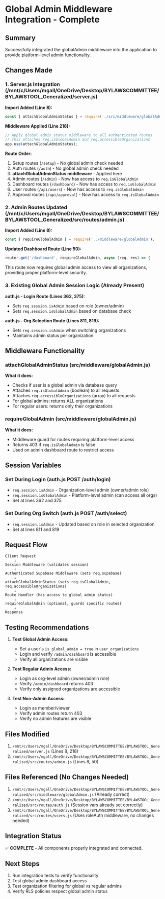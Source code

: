# Global Admin Middleware Integration - Complete

## Summary
Successfully integrated the globalAdmin middleware into the application to provide platform-level admin functionality.

## Changes Made

### 1. Server.js Integration (/mnt/c/Users/mgall/OneDrive/Desktop/BYLAWSCOMMITTEE/BYLAWSTOOL_Generalized/server.js)

**Import Added (Line 8):**
```javascript
const { attachGlobalAdminStatus } = require('./src/middleware/globalAdmin');
```

**Middleware Applied (Line 218):**
```javascript
// Apply global admin status middleware to all authenticated routes
// This attaches req.isGlobalAdmin and req.accessibleOrganizations
app.use(attachGlobalAdminStatus);
```

**Route Order:**
1. Setup routes (`/setup`) - No global admin check needed
2. Auth routes (`/auth`) - No global admin check needed
3. **attachGlobalAdminStatus middleware** - Applied here
4. Admin routes (`/admin`) - Now has access to `req.isGlobalAdmin`
5. Dashboard routes (`/dashboard`) - Now has access to `req.isGlobalAdmin`
6. User routes (`/api/users`) - Now has access to `req.isGlobalAdmin`
7. Approval routes (`/api/approval`) - Now has access to `req.isGlobalAdmin`

### 2. Admin Routes Updated (/mnt/c/Users/mgall/OneDrive/Desktop/BYLAWSCOMMITTEE/BYLAWSTOOL_Generalized/src/routes/admin.js)

**Import Added (Line 8):**
```javascript
const { requireGlobalAdmin } = require('../middleware/globalAdmin');
```

**Updated Dashboard Route (Line 50):**
```javascript
router.get('/dashboard', requireGlobalAdmin, async (req, res) => {
```

This route now requires global admin access to view all organizations, providing proper platform-level security.

### 3. Existing Global Admin Session Logic (Already Present)

**auth.js - Login Route (Lines 362, 375):**
- Sets `req.session.isAdmin` based on role (owner/admin)
- Sets `req.session.isGlobalAdmin` based on database check

**auth.js - Org Selection Route (Lines 811, 819):**
- Sets `req.session.isAdmin` when switching organizations
- Maintains admin status per organization

## Middleware Functionality

### attachGlobalAdminStatus (src/middleware/globalAdmin.js)
**What it does:**
- Checks if user is a global admin via database query
- Attaches `req.isGlobalAdmin` (boolean) to all requests
- Attaches `req.accessibleOrganizations` (array) to all requests
- For global admins: returns ALL organizations
- For regular users: returns only their organizations

### requireGlobalAdmin (src/middleware/globalAdmin.js)
**What it does:**
- Middleware guard for routes requiring platform-level access
- Returns 403 if `req.isGlobalAdmin` is false
- Used on admin dashboard route to restrict access

## Session Variables

### Set During Login (auth.js POST /auth/login)
- `req.session.isAdmin` - Organization-level admin (owner/admin role)
- `req.session.isGlobalAdmin` - Platform-level admin (can access all orgs)
- Set at lines 362 and 375

### Set During Org Switch (auth.js POST /auth/select)
- `req.session.isAdmin` - Updated based on role in selected organization
- Set at lines 811 and 819

## Request Flow

```
Client Request
    ↓
Session Middleware (validates session)
    ↓
Authenticated Supabase Middleware (sets req.supabase)
    ↓
attachGlobalAdminStatus (sets req.isGlobalAdmin, req.accessibleOrganizations)
    ↓
Route Handler (has access to global admin status)
    ↓
requireGlobalAdmin (optional, guards specific routes)
    ↓
Response
```

## Testing Recommendations

1. **Test Global Admin Access:**
   - Set a user's `is_global_admin = true` in `user_organizations`
   - Login and verify `/admin/dashboard` is accessible
   - Verify all organizations are visible

2. **Test Regular Admin Access:**
   - Login as org-level admin (owner/admin role)
   - Verify `/admin/dashboard` returns 403
   - Verify only assigned organizations are accessible

3. **Test Non-Admin Access:**
   - Login as member/viewer
   - Verify admin routes return 403
   - Verify no admin features are visible

## Files Modified

1. `/mnt/c/Users/mgall/OneDrive/Desktop/BYLAWSCOMMITTEE/BYLAWSTOOL_Generalized/server.js` (Lines 8, 218)
2. `/mnt/c/Users/mgall/OneDrive/Desktop/BYLAWSCOMMITTEE/BYLAWSTOOL_Generalized/src/routes/admin.js` (Lines 8, 50)

## Files Referenced (No Changes Needed)

1. `/mnt/c/Users/mgall/OneDrive/Desktop/BYLAWSCOMMITTEE/BYLAWSTOOL_Generalized/src/middleware/globalAdmin.js` (Already correct)
2. `/mnt/c/Users/mgall/OneDrive/Desktop/BYLAWSCOMMITTEE/BYLAWSTOOL_Generalized/src/routes/auth.js` (Session vars already set correctly)
3. `/mnt/c/Users/mgall/OneDrive/Desktop/BYLAWSCOMMITTEE/BYLAWSTOOL_Generalized/src/routes/users.js` (Uses roleAuth middleware, no changes needed)

## Integration Status

✅ **COMPLETE** - All components properly integrated and connected.

## Next Steps

1. Run integration tests to verify functionality
2. Test global admin dashboard access
3. Test organization filtering for global vs regular admins
4. Verify RLS policies respect global admin status
